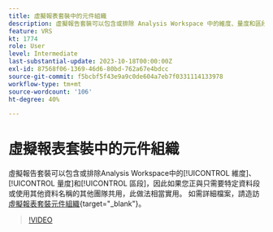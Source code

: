```yaml
---
title: 虛擬報表套裝中的元件組織
description: 虛擬報告套裝可以包含或排除 Analysis Workspace 中的維度、量度和區段，因此如果您正與只需要特定資料段或使用不同資料名稱的其他團隊共用，此做法相當實用。
feature: VRS
kt: 1774
role: User
level: Intermediate
last-substantial-update: 2023-10-18T00:00:00Z
exl-id: 87568f06-1369-46d6-80bd-762a67e4bdcc
source-git-commit: f5bcbf5f43e9a9c0de604a7eb7f0331114133978
workflow-type: tm+mt
source-wordcount: '106'
ht-degree: 40%

---
```


# 虛擬報表套裝中的元件組織

虛擬報告套裝可以包含或排除Analysis Workspace中的[!UICONTROL 維度]、[!UICONTROL 量度]和[!UICONTROL 區段]，因此如果您正與只需要特定資料段或使用其他資料名稱的其他團隊共用，此做法相當實用。 如需詳細檔案，請造訪[虛擬報表套裝元件組織](https://experienceleague.adobe.com/docs/analytics/components/virtual-report-suites/vrs-components.html?lang=zh-Hant){target="_blank"}。

>[!VIDEO](https://video.tv.adobe.com/v/23544/?quality=12&learn=on)
